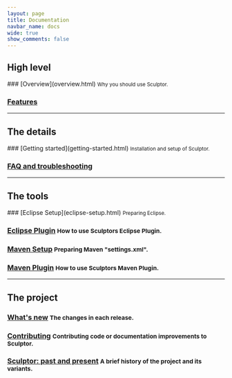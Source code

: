 ```yaml
---
layout: page
title: Documentation
navbar_name: docs
wide: true
show_comments: false
---
```

<div class="row">
  <div class="span4">
    <h2>High level</h2>
  </div>
  <div class="span8" markdown="1">
### [Overview](overview.html) <small>Why you should use Sculptor.</small>

### [Features](features.html)

  </div>
</div>

----

<div class="row">
  <div class="span4">
    <h2>The details</h2>
  </div>
  <div class="span8" markdown="1">
### [Getting started](getting-started.html) <small>Installation and setup of Sculptor.</small>

### [FAQ and troubleshooting](faq.html)

  </div>
</div>

----

<div class="row">
  <div class="span4">
    <h2>The tools</h2>
  </div>
  <div class="span8" markdown="1">
### [Eclipse Setup](eclipse-setup.html) <small>Preparing Eclipse.</small>

### [Eclipse Plugin](eclipse-plugin.html) <small>How to use Sculptors Eclipse Plugin.</small>

### [Maven Setup](maven-setup.html) <small>Preparing Maven "settings.xml".</small>

### [Maven Plugin](maven-plugin.html) <small>How to use Sculptors Maven Plugin.</small>

  </div>
</div>

----

<div class="row">
  <div class="span4">
    <h2>The project</h2>
  </div>
  <div class="span8" markdown="1">

### [What's new](whats-new.html) <small>The changes in each release.</small>

### [Contributing](contributing.html) <small>Contributing code or documentation improvements to Sculptor.</small>

### [Sculptor: past and present](past-and-present.html) <small>A brief history of the project and its variants.</small>

  </div>
</div>
